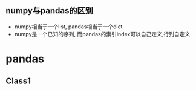 ## numpy与pandas的区别
- numpy相当于一个list, pandas相当于一个dict
- numpy是一个已知的序列, 而pandas的索引index可以自己定义,行列自定义

# pandas
## Class1
